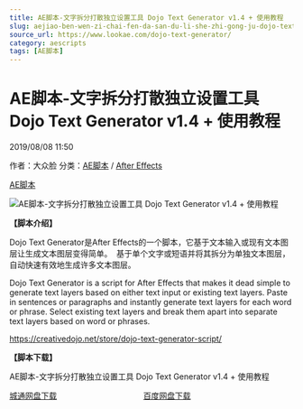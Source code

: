 ```yaml
---
title: AE脚本-文字拆分打散独立设置工具 Dojo Text Generator v1.4 + 使用教程
slug: aejiao-ben-wen-zi-chai-fen-da-san-du-li-she-zhi-gong-ju-dojo-text-generator-v1-4-shi-yong-jiao-cheng
source_url: https://www.lookae.com/dojo-text-generator/
category: aescripts
tags: [AE脚本]
---
```

# AE脚本-文字拆分打散独立设置工具 Dojo Text Generator v1.4 + 使用教程

2019/08/08 11:50

作者：大众脸
分类：[AE脚本](https://www.lookae.com/after-effects/aescripts/) / [After Effects](https://www.lookae.com/after-effects/)

[AE脚本](https://www.lookae.com/tag/ae%e8%84%9a%e6%9c%ac/)

![AE脚本-文字拆分打散独立设置工具 Dojo Text Generator v1.4 + 使用教程](https://www.lookae.com/wp-content/uploads/2019/08/Dojo-Text-Generator.jpg "AE脚本-文字拆分打散独立设置工具 Dojo Text Generator v1.4 + 使用教程-LookAE.com")

**【脚本介绍】**

Dojo Text Generator是After Effects的一个脚本，它基于文本输入或现有文本图层让生成文本图层变得简单。  基于单个文字或短语并将其拆分为单独文本图层，自动快速有效地生成许多文本图层。

Dojo Text Generator is a script for After Effects that makes it dead simple to generate text layers based on either text input or existing text layers. Paste in sentences or paragraphs and instantly generate text layers for each word or phrase. Select existing text layers and break them apart into separate text layers based on word or phrases.

https://creativedojo.net/store/dojo-text-generator-script/

**【脚本下载】**

AE脚本-文字拆分打散独立设置工具 Dojo Text Generator v1.4 + 使用教程

[城通网盘下载](https://lookae.ctfile.com/fs/680462-391939205)                                       [百度网盘下载](https://pan.baidu.com/s/1CVVFzUNoDQCfnzjOr8YpjQ)
